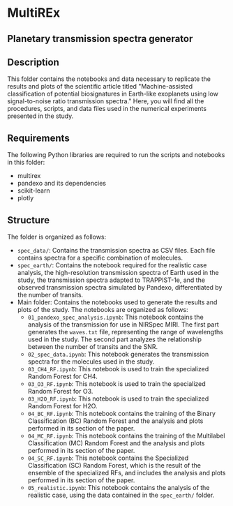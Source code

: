 # MultiREx
## Planetary transmission spectra generator

## Description

This folder contains the notebooks and data necessary to replicate the results and plots of the scientific article titled "Machine-assisted classification of potential biosignatures in Earth-like exoplanets using low signal-to-noise ratio transmission spectra." Here, you will find all the procedures, scripts, and data files used in the numerical experiments presented in the study.

## Requirements

The following Python libraries are required to run the scripts and notebooks in this folder:

- multirex
- pandexo and its dependencies
- scikit-learn
- plotly

## Structure

The folder is organized as follows:

- `spec_data/`: Contains the transmission spectra as CSV files. Each file contains spectra for a specific combination of molecules.
- `spec_earth/`: Contains the notebook required for the realistic case analysis, the high-resolution transmission spectra of Earth used in the study, the transmission spectra adapted to TRAPPIST-1e, and the observed transmission spectra simulated by Pandexo, differentiated by the number of transits.
- Main folder: Contains the notebooks used to generate the results and plots of the study. The notebooks are organized as follows:
  - `01_pandexo_spec_analysis.ipynb`: This notebook contains the analysis of the transmission for use in NIRSpec MIRI. The first part generates the `waves.txt` file, representing the range of wavelengths used in the study. The second part analyzes the relationship between the number of transits and the SNR.
  - `02_spec_data.ipynb`: This notebook generates the transmission spectra for the molecules used in the study.
  - `03_CH4_RF.ipynb`: This notebook is used to train the specialized Random Forest for CH4.
  - `03_O3_RF.ipynb`: This notebook is used to train the specialized Random Forest for O3.
  - `03_H2O_RF.ipynb`: This notebook is used to train the specialized Random Forest for H2O.
  - `04_BC_RF.ipynb`: This notebook contains the training of the Binary Classification (BC) Random Forest and the analysis and plots performed in its section of the paper.
  - `04_MC_RF.ipynb`: This notebook contains the training of the Multilabel Classification (MC) Random Forest and the analysis and plots performed in its section of the paper.
  - `04_SC_RF.ipynb`: This notebook contains the Specialized Classification (SC) Random Forest, which is the result of the ensemble of the specialized RFs, and includes the analysis and plots performed in its section of the paper.
  - `05_realistic.ipynb`: This notebook contains the analysis of the realistic case, using the data contained in the `spec_earth/` folder.
